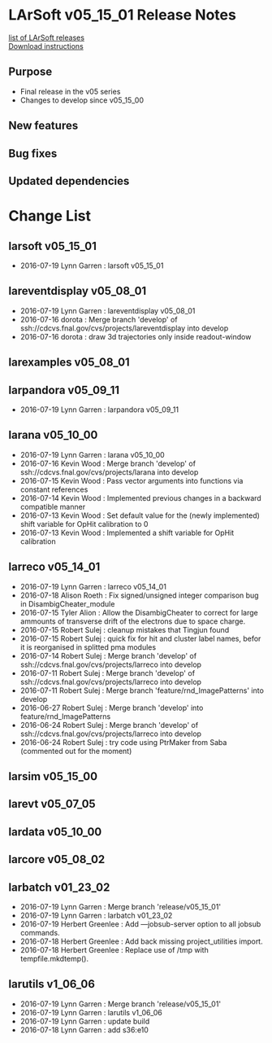 # LArSoft v05_15_01 Release Notes



[list of LArSoft releases](LArSoft_release_list)  
[Download instructions](http://scisoft.fnal.gov/scisoft/bundles/larsoft/v05_15_01/larsoft-v05_15_01.html)

## Purpose

-   Final release in the v05 series
-   Changes to develop since v05_15_00

## New features

## Bug fixes

## Updated dependencies

# Change List

## larsoft v05_15_01

-   2016-07-19 Lynn Garren : larsoft v05_15_01

## lareventdisplay v05_08_01

-   2016-07-19 Lynn Garren : lareventdisplay v05_08_01
-   2016-07-16 dorota : Merge branch 'develop' of ssh://cdcvs.fnal.gov/cvs/projects/lareventdisplay into develop
-   2016-07-16 dorota : draw 3d trajectories only inside readout-window

## larexamples v05_08_01

## larpandora v05_09_11

-   2016-07-19 Lynn Garren : larpandora v05_09_11

## larana v05_10_00

-   2016-07-19 Lynn Garren : larana v05_10_00
-   2016-07-16 Kevin Wood : Merge branch 'develop' of ssh://cdcvs.fnal.gov/cvs/projects/larana into develop
-   2016-07-15 Kevin Wood : Pass vector arguments into functions via constant references
-   2016-07-14 Kevin Wood : Implemented previous changes in a backward compatible manner
-   2016-07-13 Kevin Wood : Set default value for the (newly implemented) shift variable for OpHit calibration to 0
-   2016-07-13 Kevin Wood : Implemented a shift variable for OpHit calibration

## larreco v05_14_01

-   2016-07-19 Lynn Garren : larreco v05_14_01
-   2016-07-18 Alison Roeth : Fix signed/unsigned integer comparison bug in DisambigCheater_module
-   2016-07-15 Tyler Alion : Allow the DisambigCheater to correct for large ammounts of transverse drift of the electrons due to space charge.
-   2016-07-15 Robert Sulej : cleanup mistakes that Tingjun found
-   2016-07-15 Robert Sulej : quick fix for hit and cluster label names, befor it is reorganised in splitted pma modules
-   2016-07-14 Robert Sulej : Merge branch 'develop' of ssh://cdcvs.fnal.gov/cvs/projects/larreco into develop
-   2016-07-11 Robert Sulej : Merge branch 'develop' of ssh://cdcvs.fnal.gov/cvs/projects/larreco into develop
-   2016-07-11 Robert Sulej : Merge branch 'feature/rnd_ImagePatterns' into develop
-   2016-06-27 Robert Sulej : Merge branch 'develop' into feature/rnd_ImagePatterns
-   2016-06-24 Robert Sulej : Merge branch 'develop' of ssh://cdcvs.fnal.gov/cvs/projects/larreco into develop
-   2016-06-24 Robert Sulej : try code using PtrMaker from Saba (commented out for the moment)

## larsim v05_15_00

## larevt v05_07_05

## lardata v05_10_00

## larcore v05_08_02

## larbatch v01_23_02

-   2016-07-19 Lynn Garren : Merge branch 'release/v05_15_01'
-   2016-07-19 Lynn Garren : larbatch v01_23_02
-   2016-07-19 Herbert Greenlee : Add —jobsub-server option to all jobsub commands.
-   2016-07-18 Herbert Greenlee : Add back missing project_utilities import.
-   2016-07-18 Herbert Greenlee : Replace use of /tmp with tempfile.mkdtemp().

## larutils v1_06_06

-   2016-07-19 Lynn Garren : Merge branch 'release/v05_15_01'
-   2016-07-19 Lynn Garren : larutils v1_06_06
-   2016-07-19 Lynn Garren : update build
-   2016-07-18 Lynn Garren : add s36:e10
